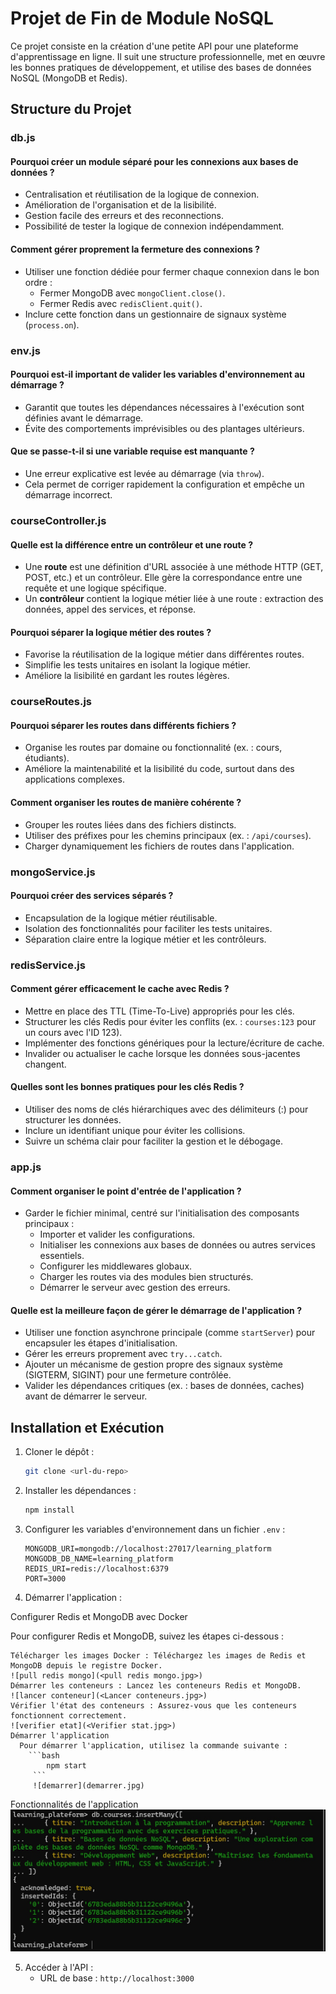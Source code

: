 # Projet de Fin de Module NoSQL

Ce projet consiste en la création d'une petite API pour une plateforme d'apprentissage en ligne. Il suit une structure professionnelle, met en œuvre les bonnes pratiques de développement, et utilise des bases de données NoSQL (MongoDB et Redis).

## Structure du Projet

### db.js

#### Pourquoi créer un module séparé pour les connexions aux bases de données ?
- Centralisation et réutilisation de la logique de connexion.
- Amélioration de l'organisation et de la lisibilité.
- Gestion facile des erreurs et des reconnections.
- Possibilité de tester la logique de connexion indépendamment.

#### Comment gérer proprement la fermeture des connexions ?
- Utiliser une fonction dédiée pour fermer chaque connexion dans le bon ordre :
  - Fermer MongoDB avec `mongoClient.close()`.
  - Fermer Redis avec `redisClient.quit()`.
- Inclure cette fonction dans un gestionnaire de signaux système (`process.on`).

### env.js

#### Pourquoi est-il important de valider les variables d'environnement au démarrage ?
- Garantit que toutes les dépendances nécessaires à l'exécution sont définies avant le démarrage.
- Évite des comportements imprévisibles ou des plantages ultérieurs.

#### Que se passe-t-il si une variable requise est manquante ?
- Une erreur explicative est levée au démarrage (via `throw`).
- Cela permet de corriger rapidement la configuration et empêche un démarrage incorrect.

### courseController.js

#### Quelle est la différence entre un contrôleur et une route ?
- Une **route** est une définition d'URL associée à une méthode HTTP (GET, POST, etc.) et un contrôleur. Elle gère la correspondance entre une requête et une logique spécifique.
- Un **contrôleur** contient la logique métier liée à une route : extraction des données, appel des services, et réponse.

#### Pourquoi séparer la logique métier des routes ?
- Favorise la réutilisation de la logique métier dans différentes routes.
- Simplifie les tests unitaires en isolant la logique métier.
- Améliore la lisibilité en gardant les routes légères.

### courseRoutes.js

#### Pourquoi séparer les routes dans différents fichiers ?
- Organise les routes par domaine ou fonctionnalité (ex. : cours, étudiants).
- Améliore la maintenabilité et la lisibilité du code, surtout dans des applications complexes.

#### Comment organiser les routes de manière cohérente ?
- Grouper les routes liées dans des fichiers distincts.
- Utiliser des préfixes pour les chemins principaux (ex. : `/api/courses`).
- Charger dynamiquement les fichiers de routes dans l'application.

### mongoService.js

#### Pourquoi créer des services séparés ?
- Encapsulation de la logique métier réutilisable.
- Isolation des fonctionnalités pour faciliter les tests unitaires.
- Séparation claire entre la logique métier et les contrôleurs.

### redisService.js

#### Comment gérer efficacement le cache avec Redis ?
- Mettre en place des TTL (Time-To-Live) appropriés pour les clés.
- Structurer les clés Redis pour éviter les conflits (ex. : `courses:123` pour un cours avec l'ID 123).
- Implémenter des fonctions génériques pour la lecture/écriture de cache.
- Invalider ou actualiser le cache lorsque les données sous-jacentes changent.

#### Quelles sont les bonnes pratiques pour les clés Redis ?
- Utiliser des noms de clés hiérarchiques avec des délimiteurs (:) pour structurer les données.
- Inclure un identifiant unique pour éviter les collisions.
- Suivre un schéma clair pour faciliter la gestion et le débogage.

### app.js

#### Comment organiser le point d'entrée de l'application ?
- Garder le fichier minimal, centré sur l'initialisation des composants principaux :
  - Importer et valider les configurations.
  - Initialiser les connexions aux bases de données ou autres services essentiels.
  - Configurer les middlewares globaux.
  - Charger les routes via des modules bien structurés.
  - Démarrer le serveur avec gestion des erreurs.

#### Quelle est la meilleure façon de gérer le démarrage de l'application ?
- Utiliser une fonction asynchrone principale (comme `startServer`) pour encapsuler les étapes d'initialisation.
- Gérer les erreurs proprement avec `try...catch`.
- Ajouter un mécanisme de gestion propre des signaux système (SIGTERM, SIGINT) pour une fermeture contrôlée.
- Valider les dépendances critiques (ex. : bases de données, caches) avant de démarrer le serveur.

## Installation et Exécution

1. Cloner le dépôt :
   ```bash
   git clone <url-du-repo>
   ```

2. Installer les dépendances :
   ```bash
   npm install
   ```

3. Configurer les variables d'environnement dans un fichier `.env` :
   ```env
   MONGODB_URI=mongodb://localhost:27017/learning_platform
   MONGODB_DB_NAME=learning_platform
   REDIS_URI=redis://localhost:6379
   PORT=3000
   ```

4. Démarrer l'application :
 
Configurer Redis et MongoDB avec Docker

Pour configurer Redis et MongoDB, suivez les étapes ci-dessous :

    Télécharger les images Docker : Téléchargez les images de Redis et MongoDB depuis le registre Docker. 
    ![pull redis mongo](<pull redis mongo.jpg>)
    Démarrer les conteneurs : Lancez les conteneurs Redis et MongoDB. 
    ![lancer conteneur](<Lancer conteneurs.jpg>)
    Vérifier l'état des conteneurs : Assurez-vous que les conteneurs fonctionnent correctement. 
    ![verifier etat](<Verifier stat.jpg>)
    Démarrer l'application
      Pour démarrer l'application, utilisez la commande suivante :
        ```bash
            npm start
         ```
         ![demarrer](demarrer.jpg)
   Fonctionnalités de l'application
   ![fonctionnalites](fonctionnalites.jpg)
   

5. Accéder à l'API :
   - URL de base : `http://localhost:3000`







